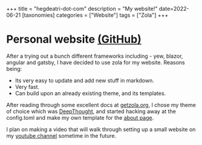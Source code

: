 +++
title = "hegdeatri-dot-com"
description = "My website!"
date=2022-06-21
[taxonomies]
categories = ["Website"] 
tags = ["Zola"]
+++

# Personal website [(GitHub)](https://hegdeatri.com)

After a trying out a bunch different frameworks including - yew, blazor, angular and gatsby, I have decided 
to use zola for my website. Reasons being:
- Its very easy to update and add new stuff in markdown.
- Very fast.
- Can build upon an already existing theme, and its templates.

After reading through some excellent docs at [getzola.org](https://www.getzola.org/documentation/getting-started/overview/),
I chose my theme of choice which was [DeepThought](https://www.getzola.org/themes/deepthought/), and started hacking away at
the config.toml and make my own template for the [about page](https://hegdeatri.com/about).

I plan on making a video that will walk through setting up a small website on my [youtube channel](https://www.youtube.com/channel/UCHZwj1GpsDQ3B9S5VjeY36A) sometime in the future.
